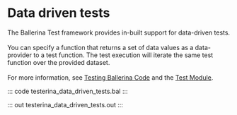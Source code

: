 # Data driven tests

The Ballerina Test framework provides in-built support for data-driven tests.<br/><br/>
You can specify a function that returns a set of data values as a data-provider to a test function.
The test execution will iterate the same test function over the provided dataset.<br/><br/>
For more information, see [Testing Ballerina Code](https://ballerina.io/learn/testing-ballerina-code/testing-quick-start/)
and the [Test Module](https://lib.ballerina.io/ballerina/test/latest/).

::: code testerina_data_driven_tests.bal :::

::: out testerina_data_driven_tests.out :::